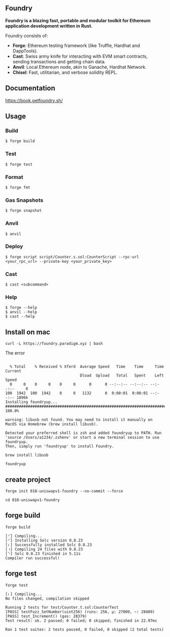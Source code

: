 ## Foundry

**Foundry is a blazing fast, portable and modular toolkit for Ethereum application development written in Rust.**

Foundry consists of:

-   **Forge**: Ethereum testing framework (like Truffle, Hardhat and DappTools).
-   **Cast**: Swiss army knife for interacting with EVM smart contracts, sending transactions and getting chain data.
-   **Anvil**: Local Ethereum node, akin to Ganache, Hardhat Network.
-   **Chisel**: Fast, utilitarian, and verbose solidity REPL.

## Documentation

https://book.getfoundry.sh/

## Usage

### Build

```shell
$ forge build
```

### Test

```shell
$ forge test
```

### Format

```shell
$ forge fmt
```

### Gas Snapshots

```shell
$ forge snapshot
```

### Anvil

```shell
$ anvil
```

### Deploy

```shell
$ forge script script/Counter.s.sol:CounterScript --rpc-url <your_rpc_url> --private-key <your_private_key>
```

### Cast

```shell
$ cast <subcommand>
```

### Help

```shell
$ forge --help
$ anvil --help
$ cast --help
```





## Install on mac

```shell
curl -L https://foundry.paradigm.xyz | bash
```

The error 

```shell

  % Total    % Received % Xferd  Average Speed   Time    Time     Time  Current
                                 Dload  Upload   Total   Spent    Left  Speed
  0     0    0     0    0     0      0      0 --:--:-- --:--:-- --:--:--     0
100  1942  100  1942    0     0   1132      0  0:00:01  0:00:01 --:--:-- 1896k
Installing foundryup...
######################################################################## 100.0%

warning: libusb not found. You may need to install it manually on MacOS via Homebrew (brew install libusb).

Detected your preferred shell is zsh and added foundryup to PATH. Run 'source /Users/a1234/.zshenv' or start a new terminal session to use foundryup.
Then, simply run 'foundryup' to install Foundry.

```

```shell
brew install libusb
```

```shell
foundryup
```



## create project

```shell
forge init 018-uniswapv1-foundry --no-commit --force
```

```shell
cd 018-uniswapv1-foundry 
```

## forge build

```shell
forge build
```

```shell
[⠊] Compiling...
[⠊] Installing Solc version 0.8.23
[⠆] Successfully installed Solc 0.8.23
[⠰] Compiling 24 files with 0.8.23
[⠑] Solc 0.8.23 finished in 5.11s
Compiler run successful!

```

## forge test

```shell
forge test

```

```shell
[⠆] Compiling...
No files changed, compilation skipped

Running 2 tests for test/Counter.t.sol:CounterTest
[PASS] testFuzz_SetNumber(uint256) (runs: 256, μ: 27009, ~: 28409)
[PASS] test_Increment() (gas: 28379)
Test result: ok. 2 passed; 0 failed; 0 skipped; finished in 22.97ms
 
Ran 1 test suites: 2 tests passed, 0 failed, 0 skipped (2 total tests)
```

